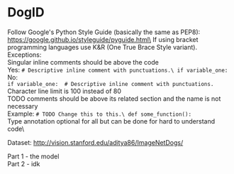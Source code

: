 # DogID

Follow Google's Python Style Guide (basically the same as PEP8): https://google.github.io/styleguide/pyguide.html\
If using bracket programming languages use K&R (One True Brace Style variant).\
Exceptions:\
    Singular inline comments should be above the code\
        Yes:
            `# Descriptive inline comment with punctuations.\
             if variable_one:`\
        No:\
            `if variable_one:  # Descriptive inline comment with punctuations.`\
    Character line limit is 100 instead of 80\
    TODO comments should be above its related section and the name is not necessary\
        Example:
            `# TODO Change this to this.\
             def some_function():`\
    Type annotation optional for all but can be done for hard to understand code\
         
Dataset: http://vision.stanford.edu/aditya86/ImageNetDogs/

Part 1 - the model\
Part 2 - idk
